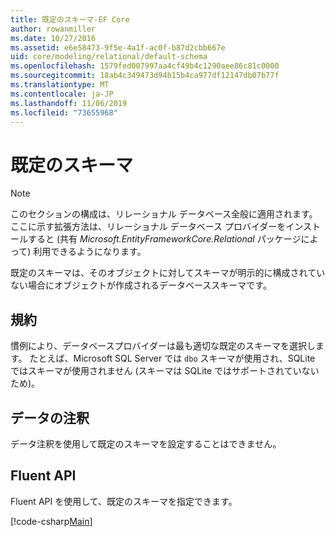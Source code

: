 ```yaml
---
title: 既定のスキーマ-EF Core
author: rowanmiller
ms.date: 10/27/2016
ms.assetid: e6e58473-9f5e-4a1f-ac0f-b87d2cbb667e
uid: core/modeling/relational/default-schema
ms.openlocfilehash: 1579fed007997aa4cf49b4c1290aee86c81c0000
ms.sourcegitcommit: 18ab4c349473d94b15b4ca977df12147db07b77f
ms.translationtype: MT
ms.contentlocale: ja-JP
ms.lasthandoff: 11/06/2019
ms.locfileid: "73655968"
---
```

# <a name="default-schema"></a>既定のスキーマ

> [!NOTE]  
> このセクションの構成は、リレーショナル データベース全般に適用されます。 ここに示す拡張方法は、リレーショナル データベース プロバイダーをインストールすると (共有 *Microsoft.EntityFrameworkCore.Relational* パッケージによって) 利用できるようになります。

既定のスキーマは、そのオブジェクトに対してスキーマが明示的に構成されていない場合にオブジェクトが作成されるデータベーススキーマです。

## <a name="conventions"></a>規約

慣例により、データベースプロバイダーは最も適切な既定のスキーマを選択します。 たとえば、Microsoft SQL Server では `dbo` スキーマが使用され、SQLite ではスキーマが使用されません (スキーマは SQLite ではサポートされていないため)。

## <a name="data-annotations"></a>データの注釈

データ注釈を使用して既定のスキーマを設定することはできません。

## <a name="fluent-api"></a>Fluent API

Fluent API を使用して、既定のスキーマを指定できます。

[!code-csharp[Main](../../../../samples/core/Modeling/FluentAPI/Relational/DefaultSchema.cs?name=DefaultSchema&highlight=7)]
